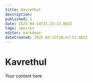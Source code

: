 ```yaml
---
title: Kavrethul
description: 
published: 1
date: 2025-04-14T21:33:13.003Z
tags: species
editor: markdown
dateCreated: 2025-04-12T19:47:53.865Z
---
```


# Kavrethul
Your content here
